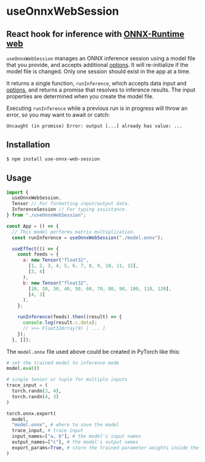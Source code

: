 # useOnnxWebSession

## React hook for inference with [ONNX-Runtime web](https://onnxruntime.ai/docs/api/js/index.html)

`useOnnxWebSession` manages an ONNX inference session using a model file that you provide, and accepts additional [options](https://onnxruntime.ai/docs/api/js/interfaces/InferenceSession.SessionOptions.html). It will re-initialize if the model file is changed. Only one session should exist in the app at a time.

It returns a single function, `runInference`, which accepts data input and [options](https://onnxruntime.ai/docs/api/js/interfaces/InferenceSession.RunOptions.html), and returns a promise that resolves to inference results. The input properties are determined when you create the model file.

Executing `runInference` while a previous run is in progress will throw an error, so you may want to await or catch:

```
Uncaught (in promise) Error: output [...] already has value: ...
```

## Installation

```bash
$ npm install use-onnx-web-session
```

## Usage

```javascript
import {
  useOnnxWebSession,
  Tensor // For formatting input/output data.
  InferenceSession // For typing assistance.
} from "./useOnnxWebSession";

const App = () => {
  // This model performs matrix multiplication.
  const runInference = useOnnxWebSession("./model.onnx");

  useEffect(() => {
    const feeds = {
      a: new Tensor("float32",
        [1, 2, 3, 4, 5, 6, 7, 8, 9, 10, 11, 12],
        [3, 4]
      ),
      b: new Tensor("float32",
        [10, 20, 30, 40, 50, 60, 70, 80, 90, 100, 110, 120],
        [4, 3]
      ),
    };

    runInference(feeds).then((result) => {
      console.log(result.c.data);
      // >>> Float32Array(9) [ ... ]
    });
  }, []);
```

The `model.onnx` file used above could be created in PyTorch like this:

```python
# set the trained model to inference mode
model.eval()

# single tensor or tuple for multiple inputs
trace_input = (
  torch.randn(3, 4),
  torch.randn(4, 3)
)

torch.onnx.export(
  model,
  "model.onnx", # where to save the model
  trace_input, # trace input
  input_names=["a, b"], # the model's input names
  output_names=["c"], # the model's output names
  export_params=True, # store the trained parameter weights inside the model file
)
```
